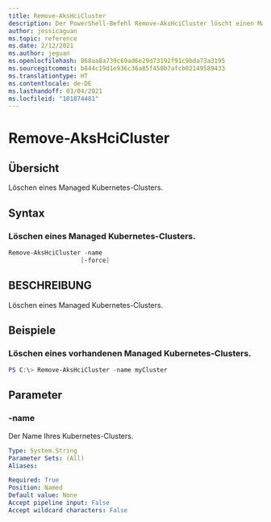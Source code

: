 ```yaml
---
title: Remove-AksHciCluster
description: Der PowerShell-Befehl Remove-AksHciCluster löscht einen Managed Kubernetes-Cluster.
author: jessicaguan
ms.topic: reference
ms.date: 2/12/2021
ms.author: jeguan
ms.openlocfilehash: 868aa8a739c69ad6e29d73192f91c9bda73a3195
ms.sourcegitcommit: b844c19d1e936c36a85f450b7afcb02149589433
ms.translationtype: HT
ms.contentlocale: de-DE
ms.lasthandoff: 03/04/2021
ms.locfileid: "101874481"
---
```

# <a name="remove-akshcicluster"></a>Remove-AksHciCluster

## <a name="synopsis"></a>Übersicht
Löschen eines Managed Kubernetes-Clusters.

## <a name="syntax"></a>Syntax

### <a name="delete-a-managed-kubernetes-cluster"></a>Löschen eines Managed Kubernetes-Clusters.
```powershell
Remove-AksHciCluster -name 
                    [-force]   
```

## <a name="description"></a>BESCHREIBUNG
Löschen eines Managed Kubernetes-Clusters.

## <a name="examples"></a>Beispiele

### <a name="delete-an-existing-managed-kubernetes-cluster"></a>Löschen eines vorhandenen Managed Kubernetes-Clusters.
```powershell
PS C:\> Remove-AksHciCluster -name myCluster
```

## <a name="parameters"></a>Parameter

### <a name="-name"></a>-name
Der Name Ihres Kubernetes-Clusters.

```yaml
Type: System.String
Parameter Sets: (All)
Aliases:

Required: True
Position: Named
Default value: None
Accept pipeline input: False
Accept wildcard characters: False
```
